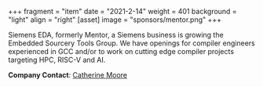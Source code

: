 +++
fragment = "item"
date = "2021-2-14"
weight = 401
background = "light"
align = "right"
[asset]
  image = "sponsors/mentor.png"
+++

Siemens EDA, formerly Mentor, a Siemens business is growing the Embedded Sourcery Tools Group. We have openings for compiler engineers experienced in GCC and/or to work on cutting edge compiler projects targeting HPC, RISC-V and AI.

__Company Contact__: [Catherine Moore](mailto:catherine.moore@mentor.com)
